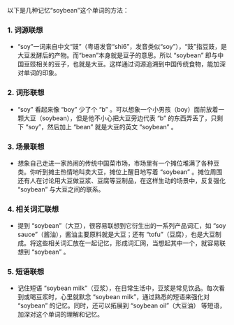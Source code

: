以下是几种记忆“soybean”这个单词的方法：

### 1. 词源联想
 - “soy”一词来自中文“豉”（粤语发音“shi6”，发音类似“soy”），“豉”指豆豉，是大豆发酵后的产物。而“bean”本身就是豆子的意思。所以 “soybean” 即与中国豆豉相关的豆子，也就是大豆。这样通过词源追溯到中国传统食物，能加深对单词的印象。

### 2. 词形联想
 - “soy” 看起来像 “boy” 少了个 “b” 。可以想象一个小男孩（boy）面前放着一颗大豆（soybean），但是他不小心把大豆旁边代表 “b” 的东西弄丢了，只剩下 “soy”，然后加上 “bean” 就是大豆的英文 “soybean” 。

### 3. 场景联想
 - 想象自己走进一家热闹的传统中国菜市场，市场里有一个摊位堆满了各种豆类。你听到摊主热情地叫卖大豆，摊位上醒目地写着 “soybean” 。摊位周围还有人在讨论用大豆做豆浆、豆腐等豆制品，在这样生动的场景中，反复强化 “soybean” 与大豆之间的联系。

### 4. 相关词汇联想
 - 提到 “soybean”（大豆），很容易联想到它衍生出的一系列产品词汇，如 “soy sauce”（酱油），酱油主要原料就是大豆；还有 “tofu”（豆腐），也是大豆制成。将这些相关词汇放在一起记忆，形成词汇网，当想起其中一个，就容易联想到 “soybean” 。

### 5. 短语联想
 - 记住短语 “soybean milk”（豆浆），在日常生活中，豆浆是常见饮品。每次看到或喝豆浆时，心里就默念 “soybean milk”，通过熟悉的短语来强化对 “soybean” 的记忆。同时，还可以拓展到 “soybean oil”（大豆油） 等短语，加深对这个单词的理解和记忆。 